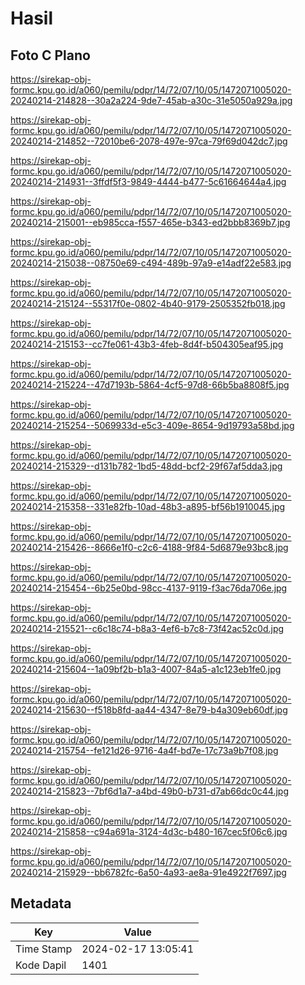 # Hasil

## Foto C Plano

https://sirekap-obj-formc.kpu.go.id/a060/pemilu/pdpr/14/72/07/10/05/1472071005020-20240214-214828--30a2a224-9de7-45ab-a30c-31e5050a929a.jpg

https://sirekap-obj-formc.kpu.go.id/a060/pemilu/pdpr/14/72/07/10/05/1472071005020-20240214-214852--72010be6-2078-497e-97ca-79f69d042dc7.jpg

https://sirekap-obj-formc.kpu.go.id/a060/pemilu/pdpr/14/72/07/10/05/1472071005020-20240214-214931--3ffdf5f3-9849-4444-b477-5c61664644a4.jpg

https://sirekap-obj-formc.kpu.go.id/a060/pemilu/pdpr/14/72/07/10/05/1472071005020-20240214-215001--eb985cca-f557-465e-b343-ed2bbb8369b7.jpg

https://sirekap-obj-formc.kpu.go.id/a060/pemilu/pdpr/14/72/07/10/05/1472071005020-20240214-215038--08750e69-c494-489b-97a9-e14adf22e583.jpg

https://sirekap-obj-formc.kpu.go.id/a060/pemilu/pdpr/14/72/07/10/05/1472071005020-20240214-215124--55317f0e-0802-4b40-9179-2505352fb018.jpg

https://sirekap-obj-formc.kpu.go.id/a060/pemilu/pdpr/14/72/07/10/05/1472071005020-20240214-215153--cc7fe061-43b3-4feb-8d4f-b504305eaf95.jpg

https://sirekap-obj-formc.kpu.go.id/a060/pemilu/pdpr/14/72/07/10/05/1472071005020-20240214-215224--47d7193b-5864-4cf5-97d8-66b5ba8808f5.jpg

https://sirekap-obj-formc.kpu.go.id/a060/pemilu/pdpr/14/72/07/10/05/1472071005020-20240214-215254--5069933d-e5c3-409e-8654-9d19793a58bd.jpg

https://sirekap-obj-formc.kpu.go.id/a060/pemilu/pdpr/14/72/07/10/05/1472071005020-20240214-215329--d131b782-1bd5-48dd-bcf2-29f67af5dda3.jpg

https://sirekap-obj-formc.kpu.go.id/a060/pemilu/pdpr/14/72/07/10/05/1472071005020-20240214-215358--331e82fb-10ad-48b3-a895-bf56b1910045.jpg

https://sirekap-obj-formc.kpu.go.id/a060/pemilu/pdpr/14/72/07/10/05/1472071005020-20240214-215426--8666e1f0-c2c6-4188-9f84-5d6879e93bc8.jpg

https://sirekap-obj-formc.kpu.go.id/a060/pemilu/pdpr/14/72/07/10/05/1472071005020-20240214-215454--6b25e0bd-98cc-4137-9119-f3ac76da706e.jpg

https://sirekap-obj-formc.kpu.go.id/a060/pemilu/pdpr/14/72/07/10/05/1472071005020-20240214-215521--c6c18c74-b8a3-4ef6-b7c8-73f42ac52c0d.jpg

https://sirekap-obj-formc.kpu.go.id/a060/pemilu/pdpr/14/72/07/10/05/1472071005020-20240214-215604--1a09bf2b-b1a3-4007-84a5-a1c123eb1fe0.jpg

https://sirekap-obj-formc.kpu.go.id/a060/pemilu/pdpr/14/72/07/10/05/1472071005020-20240214-215630--f518b8fd-aa44-4347-8e79-b4a309eb60df.jpg

https://sirekap-obj-formc.kpu.go.id/a060/pemilu/pdpr/14/72/07/10/05/1472071005020-20240214-215754--fe121d26-9716-4a4f-bd7e-17c73a9b7f08.jpg

https://sirekap-obj-formc.kpu.go.id/a060/pemilu/pdpr/14/72/07/10/05/1472071005020-20240214-215823--7bf6d1a7-a4bd-49b0-b731-d7ab66dc0c44.jpg

https://sirekap-obj-formc.kpu.go.id/a060/pemilu/pdpr/14/72/07/10/05/1472071005020-20240214-215858--c94a691a-3124-4d3c-b480-167cec5f06c6.jpg

https://sirekap-obj-formc.kpu.go.id/a060/pemilu/pdpr/14/72/07/10/05/1472071005020-20240214-215929--bb6782fc-6a50-4a93-ae8a-91e4922f7697.jpg


## Metadata

| Key        | Value               |
| ---------- | ------------------- |
| Time Stamp | 2024-02-17 13:05:41 |
| Kode Dapil | 1401                |



